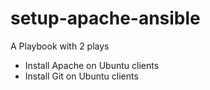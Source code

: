 # setup-apache-ansible
A Playbook with 2 plays
- Install Apache on Ubuntu clients
- Install Git on Ubuntu clients

